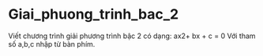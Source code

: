 # Giai_phuong_trinh_bac_2
 Viết chương trình giải phương trình bậc 2 có dạng: ax2+ bx + c = 0
Với tham số a,b,c nhập từ bàn phím.
